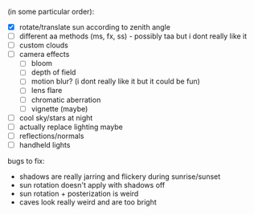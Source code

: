 (in some particular order):

- [x] rotate/translate sun according to zenith angle
- [ ] different aa methods (ms, fx, ss) - possibly taa but i dont really like it
- [ ] custom clouds
- [ ] camera effects
  - [ ] bloom
  - [ ] depth of field
  - [ ] motion blur? (i dont really like it but it could be fun)
  - [ ] lens flare
  - [ ] chromatic aberration
  - [ ] vignette (maybe)
- [ ] cool sky/stars at night
- [ ] actually replace lighting maybe
- [ ] reflections/normals
- [ ] handheld lights

bugs to fix:
- shadows are really jarring and flickery during sunrise/sunset
- sun rotation doesn't apply with shadows off
- sun rotation + posterization is weird
- caves look really weird and are too bright